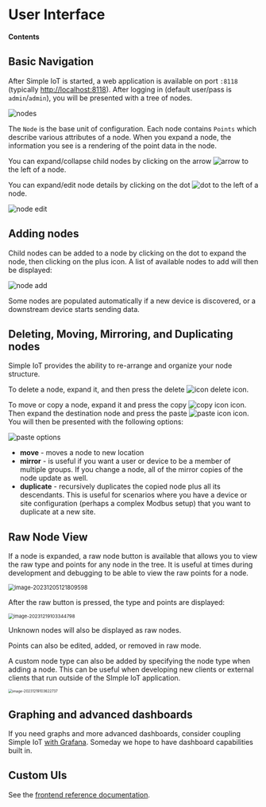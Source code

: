 # User Interface

**Contents**

<!-- toc -->

## Basic Navigation

After Simple IoT is started, a web application is available on port `:8118`
(typically [http://localhost:8118](http://localhost:8118)). After logging in
(default user/pass is `admin`/`admin`), you will be presented with a tree of
nodes.

![nodes](images/nodes.png)

The `Node` is the base unit of configuration. Each node contains `Points` which
describe various attributes of a node. When you expand a node, the information
you see is a rendering of the point data in the node.

You can expand/collapse child nodes by clicking on the arrow
![arrow](images/icon-arrow.png) to the left of a node.

You can expand/edit node details by clicking on the dot
![dot](images/icon-dot.png) to the left of a node.

![node edit](images/node-edit.png)

## Adding nodes

Child nodes can be added to a node by clicking on the dot to expand the node,
then clicking on the plus icon. A list of available nodes to add will then be
displayed:

![node add](images/node-add.png)

Some nodes are populated automatically if a new device is discovered, or a
downstream device starts sending data.

## Deleting, Moving, Mirroring, and Duplicating nodes

Simple IoT provides the ability to re-arrange and organize your node structure.

To delete a node, expand it, and then press the delete
![icon delete](images/icon-delete.png) icon.

To move or copy a node, expand it and press the copy
![copy icon](images/icon-copy.png) icon. Then expand the destination node and
press the paste ![paste icon](images/icon-paste.png) icon. You will then be
presented with the following options:

![paste options](images/paste-options.png)

- **move** - moves a node to new location
- **mirror** - is useful if you want a user or device to be a member of multiple
  groups. If you change a node, all of the mirror copies of the node update as
  well.
- **duplicate** - recursively duplicates the copied node plus all its
  descendants. This is useful for scenarios where you have a device or site
  configuration (perhaps a complex Modbus setup) that you want to duplicate at a
  new site.

## Raw Node View

If a node is expanded, a raw node button is available that allows you to view
the raw type and points for any node in the tree. It is useful at times during
development and debugging to be able to view the raw points for a node.

<img src="assets/image-20231205121809598.png" alt="image-20231205121809598" style="zoom:80%;" />

After the raw button is pressed, the type and points are displayed:

<img src="./assets/image-20231219103344798.png" alt="image-20231219103344798" style="zoom:67%;" />

Unknown nodes will also be displayed as raw nodes.

Points can also be edited, added, or removed in raw mode.

A custom node type can also be added by specifying the node type when adding a
node. This can be useful when developing new clients or external clients that
run outside of the SImple IoT application.

<img src="./assets/image-20231219103622737.png" alt="image-20231219103622737" style="zoom: 50%;" />

## Graphing and advanced dashboards

If you need graphs and more advanced dashboards, consider coupling Simple IoT
[with Grafana](graphing.md). Someday we hope to have dashboard capabilities
built in.

## Custom UIs

See the [frontend reference documentation](../ref/frontend.md).
